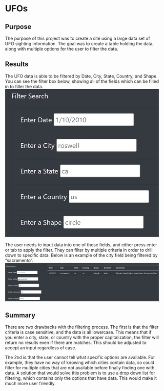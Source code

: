 # UFOs

## Purpose
The purpose of this project was to create a site using a large data set of UFO sighting information. The goal was to create a table holding the data, along with multiple options for the user to filter the data.

## Results
The UFO data is able to be filtered by Date, City, State, Country, and Shape. You can see the filter box below, showing all of the fields which can be filled in to filter the data.
![Filter Box](static/images/filter_box.png)

The user needs to input data into one of these fields, and either press enter or tab to apply the filter. They can filter by multiple criteria in order to drill down to specific data. Below is an example of the city field being filtered by “sacramento”.
![Filter Example](static/images/filtered_example.png)

## Summary
There are two drawbacks with the filtering process.  The first is that the filter criteria is case sensitive, and the data is all lowercase. This means that if you enter a city, state, or country with the proper capitalization, the filter will return no results even if there are matches. This should be adjusted to accept an input regardless of case.

The 2nd is that the user cannot tell what specific options are available. For example, they have no way of knowing which cities contain data, so could filter for multiple cities that are not available before finally finding one with data. A solution that would solve this problem is to use a drop down list for filtering, which contains only the options that have data. This would make it much more user friendly.
